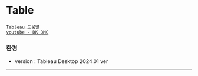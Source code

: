 # Table

[`Tableau 도움말`](https://help.tableau.com/current/pro/desktop/ko-kr/datafields_typesandroles_datatypes.htm)  
[`youtube - DK BMC`](https://www.youtube.com/@DKBMCOfficial)  

### 환경

- version : Tableau Desktop 2024.01 ver

---

